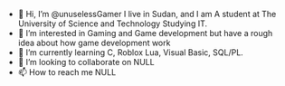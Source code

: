 - 👋 Hi, I’m @unuselessGamer I live in Sudan, and I am A student at The University of Science and Technology Studying IT.
- 👀 I’m interested in Gaming and Game development but have a rough idea about how game development work
- 🌱 I’m currently learning C, Roblox Lua, Visual Basic, SQL/PL.
- 💞️ I’m looking to collaborate on NULL
- 📫 How to reach me NULL

<!---
unuselessGamer/unuselessGamer is a ✨ special ✨ repository because its `README.md` (this file) appears on your GitHub profile.
You can click the Preview link to take a look at your changes.
--->
